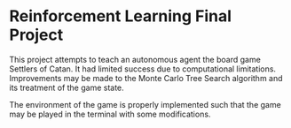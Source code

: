 # Reinforcement Learning Final Project
This project attempts to teach an autonomous agent the board game Settlers of Catan. It had limited success due to computational limitations.
Improvements may be made to the Monte Carlo Tree Search algorithm and its treatment of the game state. 

The environment of the game is properly implemented such that the game may be played in the terminal with some modifications.
